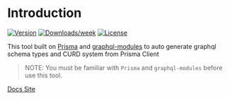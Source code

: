 # Introduction

[![Version](https://img.shields.io/npm/v/@prisma-tools/graphql-modules.svg)](https://npmjs.org/package/@prisma-tools/graphql-modules)
[![Downloads/week](https://img.shields.io/npm/dw/@prisma-tools/graphql-modules.svg)](https://npmjs.org/package/@prisma-tools/graphql-modules)
[![License](https://img.shields.io/npm/l/@prisma-tools/graphql-modules.svg)](https://prisma-tools.ahmedelywa.com/)

This tool built on [Prisma](https://prisma.io) and [graphql-modules](https://graphql-modules.com/) to auto generate graphql schema types and CURD system from Prisma Client

> NOTE: You must be familiar with `Prisma` and `graphql-modules` before use this tool.

[Docs Site](https://prisma-tools.ahmedelywa.com/graphql-modules)
